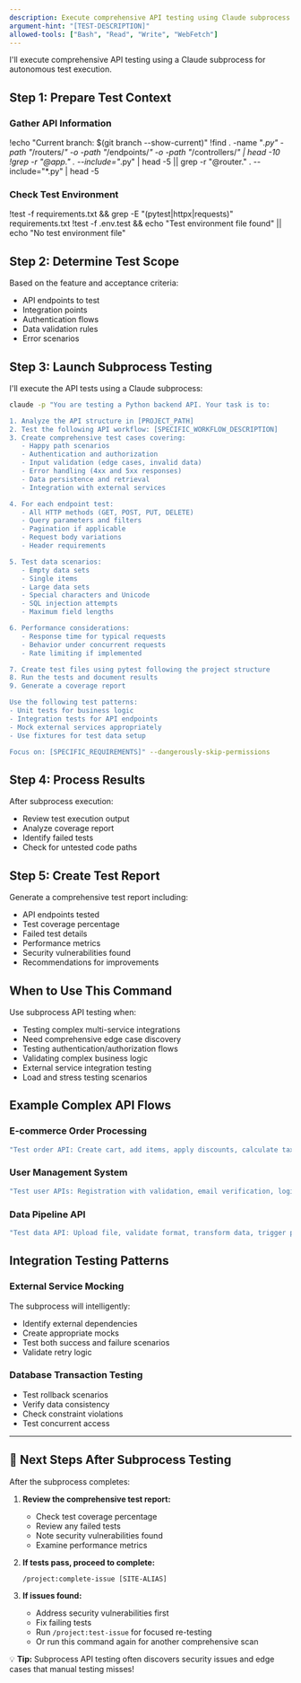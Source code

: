```yaml
---
description: Execute comprehensive API testing using Claude subprocess for complex integrations
argument-hint: "[TEST-DESCRIPTION]"
allowed-tools: ["Bash", "Read", "Write", "WebFetch"]
---
```


I'll execute comprehensive API testing using a Claude subprocess for autonomous test execution.

## Step 1: Prepare Test Context

### Gather API Information
!echo "Current branch: $(git branch --show-current)"
!find . -name "*.py" -path "*/routers/*" -o -path "*/endpoints/*" -o -path "*/controllers/*" | head -10
!grep -r "@app\." . --include="*.py" | head -5 || grep -r "@router\." . --include="*.py" | head -5

### Check Test Environment
!test -f requirements.txt && grep -E "(pytest|httpx|requests)" requirements.txt
!test -f .env.test && echo "Test environment file found" || echo "No test environment file"

## Step 2: Determine Test Scope

Based on the feature and acceptance criteria:
- API endpoints to test
- Integration points
- Authentication flows
- Data validation rules
- Error scenarios

## Step 3: Launch Subprocess Testing

I'll execute the API tests using a Claude subprocess:

```bash
claude -p "You are testing a Python backend API. Your task is to:

1. Analyze the API structure in [PROJECT_PATH]
2. Test the following API workflow: [SPECIFIC_WORKFLOW_DESCRIPTION]
3. Create comprehensive test cases covering:
   - Happy path scenarios
   - Authentication and authorization
   - Input validation (edge cases, invalid data)
   - Error handling (4xx and 5xx responses)
   - Data persistence and retrieval
   - Integration with external services

4. For each endpoint test:
   - All HTTP methods (GET, POST, PUT, DELETE)
   - Query parameters and filters
   - Pagination if applicable
   - Request body variations
   - Header requirements

5. Test data scenarios:
   - Empty data sets
   - Single items
   - Large data sets
   - Special characters and Unicode
   - SQL injection attempts
   - Maximum field lengths

6. Performance considerations:
   - Response time for typical requests
   - Behavior under concurrent requests
   - Rate limiting if implemented

7. Create test files using pytest following the project structure
8. Run the tests and document results
9. Generate a coverage report

Use the following test patterns:
- Unit tests for business logic
- Integration tests for API endpoints
- Mock external services appropriately
- Use fixtures for test data setup

Focus on: [SPECIFIC_REQUIREMENTS]" --dangerously-skip-permissions
```

## Step 4: Process Results

After subprocess execution:
- Review test execution output
- Analyze coverage report
- Identify failed tests
- Check for untested code paths

## Step 5: Create Test Report

Generate a comprehensive test report including:
- API endpoints tested
- Test coverage percentage
- Failed test details
- Performance metrics
- Security vulnerabilities found
- Recommendations for improvements

## When to Use This Command

Use subprocess API testing when:
- Testing complex multi-service integrations
- Need comprehensive edge case discovery
- Testing authentication/authorization flows
- Validating complex business logic
- External service integration testing
- Load and stress testing scenarios

## Example Complex API Flows

### E-commerce Order Processing
```bash
"Test order API: Create cart, add items, apply discounts, calculate tax, process payment, update inventory, send notifications, generate invoice"
```

### User Management System
```bash
"Test user APIs: Registration with validation, email verification, login/logout, password reset, profile updates, role changes, account deletion"
```

### Data Pipeline API
```bash
"Test data API: Upload file, validate format, transform data, trigger processing, monitor status, handle errors, retrieve results, cleanup"
```

## Integration Testing Patterns

### External Service Mocking
The subprocess will intelligently:
- Identify external dependencies
- Create appropriate mocks
- Test both success and failure scenarios
- Validate retry logic

### Database Transaction Testing
- Test rollback scenarios
- Verify data consistency
- Check constraint violations
- Test concurrent access

---

## 🚀 Next Steps After Subprocess Testing

After the subprocess completes:

1. **Review the comprehensive test report:**
   - Check test coverage percentage
   - Review any failed tests
   - Note security vulnerabilities found
   - Examine performance metrics

2. **If tests pass, proceed to complete:**
   ```
   /project:complete-issue [SITE-ALIAS]
   ```

3. **If issues found:**
   - Address security vulnerabilities first
   - Fix failing tests
   - Run `/project:test-issue` for focused re-testing
   - Or run this command again for another comprehensive scan

💡 **Tip:** Subprocess API testing often discovers security issues and edge cases that manual testing misses!